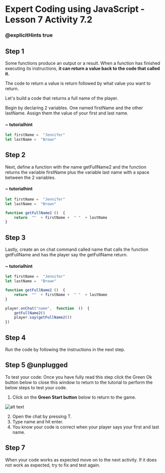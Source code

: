 # Expert Coding using JavaScript - Lesson 7 Activity 7.2
### @explicitHints true

## Step 1

Some functions produce an output or a result. When a function has finished executing its instructions, **it can return a value back to the code that called it.**

The code to return a value is return followed by what value you want to return. 

Let's build a code that returns a full name of the player. 

Begin by declaring 2 variables.  One named firstName and the other lastName.  Assign them the value of your first and last name. 

#### ~ tutorialhint

```javascript
let firstName =  "Jennifer"
let lastName =  "Brown"

```

## Step 2

Next, define a function with the name getFullName2 and the function returns the variable firstName plus the variable last name with a space between the 2 variables. 

#### ~ tutorialhint

```javascript
let firstName =  "Jennifer"
let lastName =  "Brown"

function getFullName2 ()  {
	return  ""  + firstName +  " "  + lastName
}

```

## Step 3

Lastly,  create an on chat command called name that calls the function getFullName and has the player say the getFullName return. 

#### ~ tutorialhint

```javascript
let firstName =  "Jennifer"
let lastName =  "Brown"

function getFullName2 ()  {
	return  ""  + firstName +  " "  + lastName
}

player.onChat("name",  function  ()  {
	getFullName2()
	player.say(getFullName2())
})

```

## Step 4

Run the code by following the instructions in the next step.


## Step 5 @unplugged
To test your code:
Once you have fully read this step click the Green Ok button below to close this window to return to the tutorial to perform the below steps to test your code.

1. Click on the **Green Start button** below to return to the game.

  

![alt text](https://expertjs.codingcredentials.com/Lesson1/1.1/1.JPG?raw=true  "Start")

2. Open the chat by pressing T. 
3. Type name and hit enter. 
4. You know your code is correct when your player says your first and last name. 

## Step 7

When your code works as expected move on to the next activity.
If it does not work as expected, try to fix and test again.